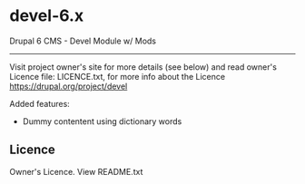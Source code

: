 devel-6.x
=========

Drupal 6 CMS - Devel Module w/ Mods

***





Visit project owner's site for more details (see below) and read owner's Licence file: LICENCE.txt, for more info about the Licence
https://drupal.org/project/devel


Added features:
* Dummy contentent using dictionary words  


Licence
-------

Owner's Licence. View README.txt
